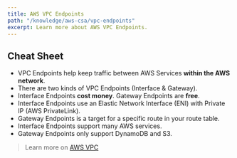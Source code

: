 ```yaml
---
title: AWS VPC Endpoints
path: "/knowledge/aws-csa/vpc-endpoints"
excerpt: Learn more about AWS VPC Endpoints.
---
```


## Cheat Sheet

- VPC Endpoints help keep traffic between AWS Services **within the AWS network**.
- There are two kinds of VPC Endpoints (Interface & Gateway).
- Interface Endpoints **cost money**. Gateway Endpoints are **free**.
- Interface Endpoints use an Elastic Network Interface (ENI) with Private IP (AWS PrivateLink).
- Gateway Endpoints is a target for a specific route in your route table.
- Interface Endpoints support many AWS services.
- Gateway Endpoints only support DynamoDB and S3.

> Learn more on [AWS VPC](https://aws.amazon.com/vpc/)